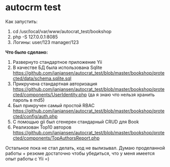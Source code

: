 autocrm test
=======
Как запустить:
1. cd /usr/local/var/www/autocrat_test/bookshop
2. php -S 127.0.0.1:8085
3. Логины: user/123 manager/123


**Что было сделано:**<br />
1. Развернуто стандартное приложение Yii
2. В качестве БД была использована Sqlite
https://github.com/janjansen/autocrat_test/blob/master/bookshop/protected/data/schema.sqlite.sql
3. Прикручена стандартная авторизация
https://github.com/janjansen/autocrat_test/blob/master/bookshop/protected/components/UserIdentity.php
(да я знаю что нельзя хранить пароль в md5)
4. Был прикручен самый простой RBAC
https://github.com/janjansen/autocrat_test/blob/master/bookshop/protected/config/auth.php
5. С помощью gii был сгенерен стандарный CRUD для Book
6. Реализован Top10 авторов
 https://github.com/janjansen/autocrat_test/blob/master/bookshop/protected/components/TopAuthorsReport.php
 
 Остальное пока не стал делать, код не вылизывал. 
 Думаю проделанной работы + резюме достаточно чтобы убедиться, что у меня имеется опыт работы с Yii =)
